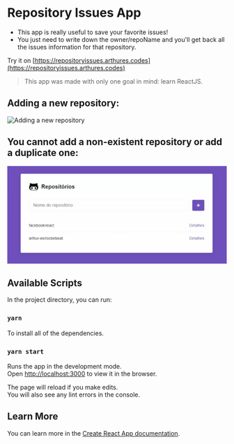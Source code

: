 # Repository Issues App
- This app is really useful to save your favorite issues!
- You just need to write down the owner/repoName and you'll get back all the issues information for that repository.

Try it on [https://repositoryissues.arthures.codes](https://repositoryissues.arthures.codes)
> This app was made with only one goal in mind: learn ReactJS.


## Adding a new repository:
![Adding a new repository](https://raw.githubusercontent.com/arthur-es/rocketseat/master/desafio5/repo_presentation/adding_a_repo.gif)

## You cannot add a non-existent repository or add a duplicate one:
![You can't add an non existant repository or add a repeated one](https://raw.githubusercontent.com/arthur-es/rocketseat/master/desafio5/repo_presentation/errors.gif)



## Available Scripts

In the project directory, you can run:

### `yarn`
To install all of the dependencies.

### `yarn start`

Runs the app in the development mode.<br />
Open [http://localhost:3000](http://localhost:3000) to view it in the browser.

The page will reload if you make edits.<br />
You will also see any lint errors in the console.


## Learn More

You can learn more in the [Create React App documentation](https://facebook.github.io/create-react-app/docs/getting-started).

